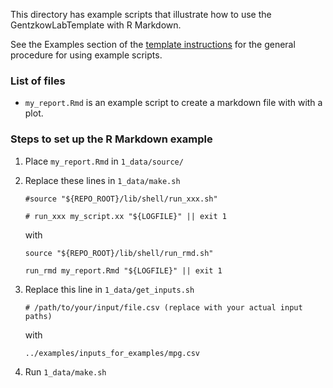This directory has example scripts that illustrate how to use the GentzkowLabTemplate with R Markdown.

See the Examples section of the [template instructions](https://github.com/gentzkow/GentzkowLabTemplate/wiki#examples) for the general procedure for using example scripts.

### List of files

* `my_report.Rmd` is an example script to create a markdown file with with a plot.

### Steps to set up the R Markdown example 

1. Place `my_report.Rmd` in `1_data/source/`
2. Replace these lines in `1_data/make.sh`
  
    ```
    #source "${REPO_ROOT}/lib/shell/run_xxx.sh"
    ```
    ```
    # run_xxx my_script.xx "${LOGFILE}" || exit 1
    ```

    with

    ```
    source "${REPO_ROOT}/lib/shell/run_rmd.sh"
    ```
    ```
    run_rmd my_report.Rmd "${LOGFILE}" || exit 1
    ```
3. Replace this line in `1_data/get_inputs.sh`
    ```
    # /path/to/your/input/file.csv (replace with your actual input paths)
    ```

    with
  
    ```
    ../examples/inputs_for_examples/mpg.csv 
    ```

4. Run `1_data/make.sh`

